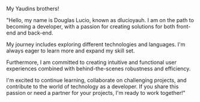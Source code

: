 My Yaudins brothers!

"Hello, my name is Douglas Lucio, known as dlucioyauh. I am on the path to becoming a developer, with a passion for creating solutions for both front-end and back-end.

My journey includes exploring different technologies and languages. I'm always eager to learn more and expand my skill set.

Furthermore, I am committed to creating intuitive and functional user experiences combined with behind-the-scenes robustness and efficiency.

I'm excited to continue learning, collaborate on challenging projects, and contribute to the world of technology as a developer. If you share this passion or need a partner for your projects, I'm ready to work together!"

